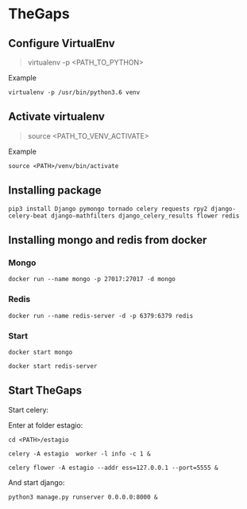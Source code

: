 # TheGaps

## Configure VirtualEnv
>virtualenv -p <PATH_TO_PYTHON> <NAME>

Example

`virtualenv -p /usr/bin/python3.6 venv`

## Activate virtualenv

> source <PATH_TO_VENV_ACTIVATE>

Example

`source <PATH>/venv/bin/activate`

## Installing package

`pip3 install Django pymongo tornado celery requests rpy2 django-celery-beat django-mathfilters django_celery_results flower redis`

## Installing mongo and redis from docker

### Mongo

`docker run --name mongo -p 27017:27017 -d mongo`

### Redis

`docker run --name redis-server -d -p 6379:6379 redis`

### Start

`docker start mongo`

`docker start redis-server`

## Start TheGaps

Start celery:

Enter at folder estagio:

`cd <PATH>/estagio`

`celery -A estagio  worker -l info -c 1 &`

`celery flower -A estagio --addr ess=127.0.0.1 --port=5555 &`

And start django:

`python3 manage.py runserver 0.0.0.0:8000 &`
